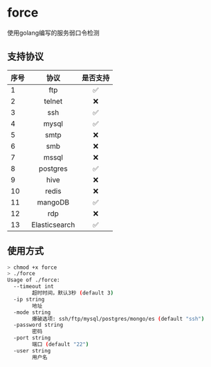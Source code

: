 # force
使用golang编写的服务弱口令检测

## 支持协议

|序号|协议|是否支持|
|:---|:---:| :---: |
|1|ftp|✅|
|2|telnet|❌|
|3|ssh|✅|
|4|mysql|✅|
|5|smtp|❌|
|6|smb|❌|
|7|mssql|❌|
|8|postgres|✅|
|9|hive|❌|
|10|redis|❌|
|11|mangoDB|✅|
|12|rdp|❌|
|13|Elasticsearch|✅|


## 使用方式

```bash
> chmod +x force
> ./force 
Usage of ./force:
  --timeout int
    	超时时间，默认3秒 (default 3)
  -ip string
    	地址
  -mode string
    	爆破选项: ssh/ftp/mysql/postgres/mongo/es (default "ssh")
  -password string
    	密码
  -port string
    	端口 (default "22")
  -user string
    	用户名
```
